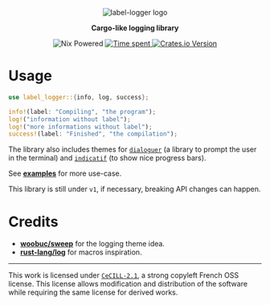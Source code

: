 <p align="center">
  <img alt="label-logger logo" src="https://raw.githubusercontent.com/mrnossiom/label-logger/main/assets/logo.png" />
</p>

<p align="center"><strong>
Cargo-like logging library
</strong></p>

<p align="center">
  <img alt="Nix Powered" src="https://img.shields.io/badge/Nix-Powered-blue?logo=nixos" />
  <a href="https://wakatime.com/badge/github/mrnossiom/label-logger">
    <img alt="Time spent" src="https://wakatime.com/badge/github/mrnossiom/label-logger.svg" />
  </a>
  <a href="https://crates.io/crates/label-logger">
    <img alt="Crates.io Version" src="https://img.shields.io/crates/v/label-logger">
  </a>
</p>


# Usage

```rust
use label_logger::{info, log, success};

info!(label: "Compiling", "the program");
log!("information without label");
log!("more informations without label");
success!(label: "Finished", "the compilation");
```

The library also includes themes for [`dialoguer`](https://github.com/mitsuhiko/dialoguer/) (a library to prompt the user in the terminal) and [`indicatif`](https://github.com/console-rs/indicatif) (to show nice progress bars).

See [**examples**](https://github.com/mrnossiom/label-logger/tree/main/examples) for more use-case.

This library is still under `v1`, if necessary, breaking API changes can happen.

# Credits

-   **[woobuc/sweep](https://github.com/woobuc/sweep)** for the logging theme idea.
-   **[rust-lang/log](https://github.com/rust-lang/log)** for macros inspiration.

---

This work is licensed under [`CeCILL-2.1`](https://choosealicense.com/licenses/cecill-2.1), a strong copyleft French OSS license. This license allows modification and distribution of the software while requiring the same license for derived works.
